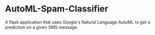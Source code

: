# AutoML-Spam-Classifier
A flask application that uses Google's Natural Language AutoML to get a prediction on a given SMS message.

